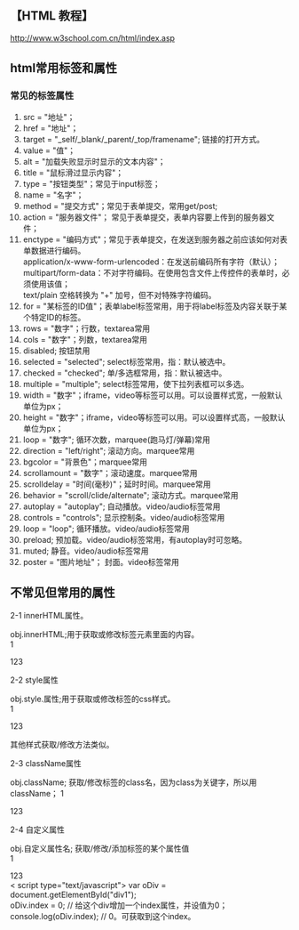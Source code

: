 ## 【HTML 教程】  

http://www.w3school.com.cn/html/index.asp


## html常用标签和属性 
### 常见的标签属性  

1. src = "地址"； 
2. href = "地址"； 
3. target = "_self/_blank/_parent/_top/framename"; 链接的打开方式。  
4. value = "值"；  
5. alt = "加载失败显示时显示的文本内容"；  
6. title = "鼠标滑过显示内容"；  
7. type = "按钮类型"；常见于input标签；
8. name = "名字"；  
9. method = "提交方式"；常见于表单提交，常用get/post;  
10. action = "服务器文件"； 常见于表单提交，表单内容要上传到的服务器文件；  
11. enctype = "编码方式"；常见于表单提交，在发送到服务器之前应该如何对表单数据进行编码。  
        application/x-www-form-urlencoded：在发送前编码所有字符（默认）；  
        multipart/form-data：不对字符编码。在使用包含文件上传控件的表单时，必须使用该值；  
        text/plain  空格转换为 "+" 加号，但不对特殊字符编码。  
12. for = "某标签的ID值"；表单label标签常用，用于将label标签及内容关联于某个特定ID的标签。  
13. rows = "数字"；行数，textarea常用  
14. cols = "数字"；列数，textarea常用  
15. disabled; 按钮禁用  
16. selected = "selected"; select标签常用，指：默认被选中。  
17. checked = "checked"; 单/多选框常用，指：默认被选中。  
18. multiple = "multiple"; select标签常用，使下拉列表框可以多选。  
19. width = "数字"；iframe，video等标签可以用。可以设置样式宽，一般默认单位为px；  
20. height = "数字"；iframe，video等标签可以用。可以设置样式高，一般默认单位为px；  
21. loop = "数字"; 循环次数，marquee(跑马灯/弹幕)常用  
22. direction = "left/right"; 滚动方向。marquee常用  
23. bgcolor = "背景色"；marquee常用  
24. scrollamount = "数字"；滚动速度。marquee常用  
25. scrolldelay = "时间(毫秒)"；延时时间。marquee常用  
26. behavior = "scroll/clide/alternate"; 滚动方式。marquee常用  
27. autoplay = "autoplay"; 自动播放。video/audio标签常用  
28. controls = "controls"; 显示控制条。video/audio标签常用  
29. loop = "loop"; 循环播放。video/audio标签常用  
30. preload; 预加载。video/audio标签常用，有autoplay时可忽略。  
31. muted; 静音。video/audio标签常用  
32. poster = "图片地址"； 封面。video标签常用  

## 不常见但常用的属性  

2-1 innerHTML属性。

obj.innerHTML;用于获取或修改标签元素里面的内容。  
1
<div id="div1">123</div>
<script type="text/javascript">
    var oDiv = document.getElementById("div1");
    console.log(oDiv.innerHTML); // 123
    oDiv.innerHTML = "abc"; // 该div里面的值变为abc；
</script>

2-2 style属性  

obj.style.属性;用于获取或修改标签的css样式。  
1
<div id="div1" style="width:100px;">123</div>
<script type="text/javascript">
    var oDiv = document.getElementById("div1");
    console.log(oDiv.style.width); // 100px
    oDiv.style.width = "200px"; // 该div宽变为200px；
</script>

其他样式获取/修改方法类似。

2-3 className属性  

obj.className; 获取/修改标签的class名，因为class为关键字，所以用className；
1
<div id="div1" class="box1">123</div>
<script type="text/javascript">
    var oDiv = document.getElementById("div1");
    console.log(oDiv.className); // box1
    oDiv.className = "box2"; // 该div的class名改为box2；
</script>

2-4 自定义属性  

obj.自定义属性名; 获取/修改/添加标签的某个属性值  
1
    <div id="div1">123</div>
    < script type="text/javascript">
    var oDiv = document.getElementById("div1");  
    oDiv.index = 0; // 给这个div增加一个index属性，并设值为0；
    console.log(oDiv.index); // 0。可获取到这个index。
    <script>

注：属性名可以自己定义，但是不要和已有或关键字冲突。  
